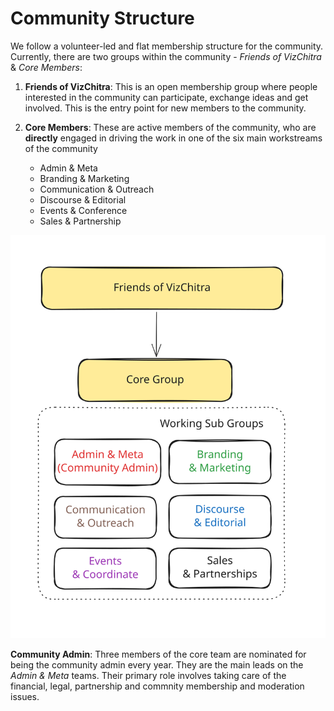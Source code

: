 # Community Structure 

We follow a volunteer-led and flat membership structure for the community. Currently, there are two groups within the community - _Friends of VizChitra_ & _Core Members_:

1. **Friends of VizChitra**: This is an open membership group where people interested in the community can participate, exchange ideas and get involved. This is the entry point for new members to the community.

2. **Core Members**: These are active members of the community, who are **directly** engaged in driving the work in one of the six main workstreams of the community 
    - Admin & Meta
    - Branding & Marketing
    - Communication & Outreach
    - Discourse & Editorial
    - Events & Conference 
    - Sales & Partnership

<img src="../assets/img/structure.svg">

**Community Admin**: Three members of the core team are nominated for being the community admin every year. They are the main leads on the _Admin & Meta_ teams. Their primary role involves taking care of the financial, legal, partnership and commnity membership and moderation issues. 
